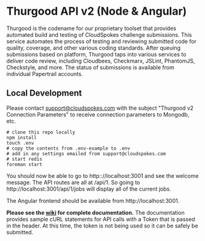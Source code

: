# Thurgood API v2 (Node & Angular)

Thurgood is the codename for our proprietary toolset that provides automated build and testing of CloudSpokes challenge submissions. This service automates the process of testing and reviewing submitted code for quality, coverage, and other various coding standards. After queuing submissions based on platform, Thurgood taps into various services to deliver code review, including Cloudbees, Checkmarx, JSLint, PhantomJS, Checkstyle, and more. The status of submissions is available from individual Papertrail accounts.

## Local Development

Please contact support@cloudspokes.com with the subject "Thurgood v2 Connection Parameters" to receive connection parameters to Mongodb, etc.

```
# clone this repo locally
npm install
touch .env
# copy the contents from .env-example to .env
# add in any settings emailed from support@cloudspokes.com
# start redis
foreman start
```

You should now be able to go to http:://localhost:3001 and see the welcome message. The API routes are all at /api/1. So going to http://localhost:3001/api/1/jobs will display all of the current jobs.

The Angular frontend should be available from http://localhost:3001.

**Please see the [wiki](https://github.com/cloudspokes/thurgood/wiki) for complete documentation.** The documentation provides sample cURL statements for API calls with a Token that is passed in the header. At this time, the token is not being used so it can be safely be submitted.

